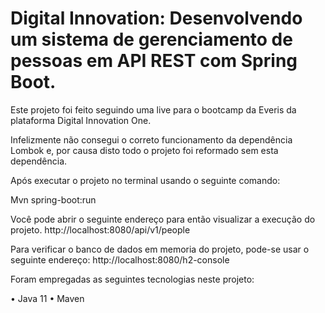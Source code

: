 # Digital Innovation: Desenvolvendo um sistema de gerenciamento de pessoas em API REST com Spring Boot.

Este projeto foi feito seguindo uma live para o bootcamp da Everis da plataforma Digital Innovation One.

Infelizmente não consegui o correto funcionamento da dependência Lombok e, por causa disto todo o projeto foi reformado sem esta dependência.

Após executar o projeto no terminal usando o seguinte comando:

Mvn spring-boot:run

Você pode abrir o seguinte endereço para então visualizar a execução do projeto.
http://localhost:8080/api/v1/people

Para verificar o banco de dados em memoria do projeto, pode-se usar o seguinte endereço:
http://localhost:8080/h2-console

Foram empregadas as seguintes tecnologias neste projeto:

•	Java 11
•	Maven 

